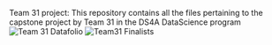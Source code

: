 Team 31 project:
This repository contains all the files pertaining to the capstone project by  Team 31 in the DS4A DataScience program
![Team 31 Datafolio](https://github.com/alihussein1779/DS4A_Capstone/assets/83554714/39a9e923-22e3-47bc-9aa3-5b0651f81c2d)
![Team31 Finalists](https://github.com/alihussein1779/DS4A_Capstone/assets/83554714/f94c0929-b97c-4986-a69a-deae6455e8b3)
